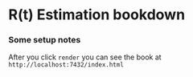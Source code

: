 # R(t) Estimation bookdown

### Some setup notes
After you click `render` you can see the book at `http://localhost:7432/index.html`
